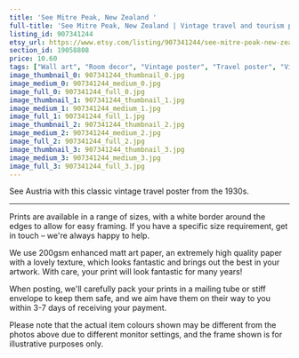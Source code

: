 ```yaml
---
title: 'See Mitre Peak, New Zealand '
full-title: 'See Mitre Peak, New Zealand | Vintage travel and tourism poster | Retro print | Vintage wall art | Room decor'
listing_id: 907341244
etsy_url: https://www.etsy.com/listing/907341244/see-mitre-peak-new-zealand-vintage?utm_source=site&utm_medium=api&utm_campaign=api
section_id: 19058808
price: 10.60
tags: ["Wall art", "Room decor", "Vintage poster", "Travel poster", "Vintage print", "High quality print", "Retro travel", "Exploration", "Classic posters", "Vintage travel", "Tourism", "1930s", "New Zealand"]
image_thumbnail_0: 907341244_thumbnail_0.jpg
image_medium_0: 907341244_medium_0.jpg
image_full_0: 907341244_full_0.jpg
image_thumbnail_1: 907341244_thumbnail_1.jpg
image_medium_1: 907341244_medium_1.jpg
image_full_1: 907341244_full_1.jpg
image_thumbnail_2: 907341244_thumbnail_2.jpg
image_medium_2: 907341244_medium_2.jpg
image_full_2: 907341244_full_2.jpg
image_thumbnail_3: 907341244_thumbnail_3.jpg
image_medium_3: 907341244_medium_3.jpg
image_full_3: 907341244_full_3.jpg
---
```

See Austria with this classic vintage travel poster from the 1930s.

---

Prints are available in a range of sizes, with a white border around the edges to allow for easy framing. If you have a specific size requirement, get in touch – we&#39;re always happy to help.

We use 200gsm enhanced matt art paper, an extremely high quality paper with a lovely texture, which looks fantastic and brings out the best in your artwork. With care, your print will look fantastic for many years!

When posting, we&#39;ll carefully pack your prints in a mailing tube or stiff envelope to keep them safe, and we aim have them on their way to you within 3-7 days of receiving your payment.

Please note that the actual item colours shown may be different from the photos above due to different monitor settings, and the frame shown is for illustrative purposes only.
